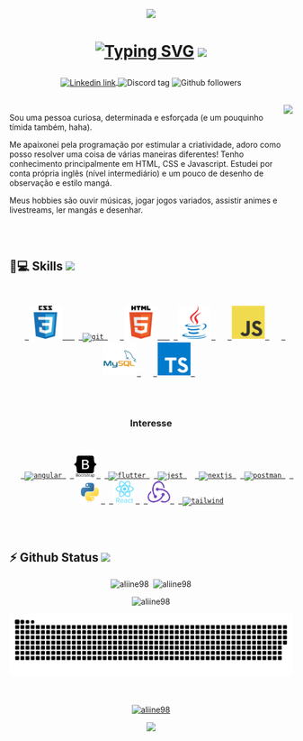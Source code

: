 <p align = "center"><img src = "https://media4.giphy.com/media/0aOas3u8oCy6QspChc/giphy.gif?cid=ecf05e4719ld6kjg9xoairw9m4ko9c197lk54dlf5nobmunk&rid=giphy.gif&ct=g" width = "750"></p>

# <p align = "center"><a href="https://readme-typing-svg.demolab.com/demo/" target="_blank"><img src="https://readme-typing-svg.demolab.com?font=Space+Mono&size=26&duration=4000&pause=102&color=980DE6&vCenter=true&width=480&lines=%E2%9C%A8+Ol%C3%A1%2C+sou+Aline+Bevilacqua%2C;%E2%9C%A8+Desenvolvedora+Front-end!" alt="Typing SVG" /></a> <img src = "https://media3.giphy.com/media/v1.Y2lkPTc5MGI3NjExYTg0ZWU5M2JlNWM1NzQ1ZTcxODEyMzlhZTkwODc3M2VjOGZlYzE1NyZjdD1z/WK2RKTHwsD9NS/giphy.gif" width = "40"></p>

<p align = "center">
    <a href="https://www.linkedin.com/in/aline-bevilacqua/" target="_blank">
        <img alt="Linkedin link" align="center" src = "https://img.shields.io/badge/LinkedIn-0077B5?style=for-the-badge&logo=linkedin&logoColor=white">
    </a>
    <img alt="Discord tag" align="center" src="https://img.shields.io/badge/-!Aline%237582-5865f2?style=flat-square&logo=Discord&logoColor=FFF" height="27">
    <img alt="Github followers" align="center" src="https://img.shields.io/github/followers/Aliine98?style=social" height="22">
</p><br>

<img src = "https://i.giphy.com/media/jQ0G8ErXwiN5oKSSje/200w.webp" align = "right">

Sou uma pessoa curiosa, determinada e esforçada (e um pouquinho tímida também, haha).

Me apaixonei pela programação por estimular a criatividade, adoro como posso resolver uma coisa de várias maneiras diferentes! Tenho conhecimento principalmente em HTML, CSS e Javascript.
Estudei por conta própria inglês (nível intermediário) e um pouco de desenho de observação e estilo mangá.

Meus hobbies são ouvir músicas, jogar jogos variados, assistir animes e livestreams, ler mangás e desenhar.

<br><br>

## 🚀💻 Skills <img src="https://media.tenor.com/Yg2RAGpzHK0AAAAj/pokemon-umbreon.gif" width="55">

<br>
<p align = "center"><code> <a href = "https://www.w3schools.com/css/" target = "_blank" rel = "noreferrer"> <img src = "https://raw.githubusercontent.com/devicons/devicon/master/icons/css3/css3-original-wordmark.svg" alt = "css3" width = "60"/>&nbsp;&nbsp; </a> <a href = "https://git-scm.com/" target = "_blank" rel = "noreferrer"> <img src = "https://www.vectorlogo.zone/logos/git-scm/git-scm-icon.svg" alt = "git" width = "60"/> </a>&nbsp;&nbsp; <a href = "https://www.w3.org/html/" target = "_blank" rel = "noreferrer"> <img src = "https://raw.githubusercontent.com/devicons/devicon/master/icons/html5/html5-original-wordmark.svg" alt = "html5" width = "60" />&nbsp;&nbsp; </a> <a href = "https://www.java.com" target = "_blank" rel = "noreferrer"> <img src = "https://raw.githubusercontent.com/devicons/devicon/master/icons/java/java-original.svg" alt = "java" width = "60" /> </a>&nbsp;&nbsp; <a href = "https://developer.mozilla.org/en-US/docs/Web/JavaScript" target = "_blank" rel = "noreferrer"> <img src = "https://raw.githubusercontent.com/devicons/devicon/master/icons/javascript/javascript-original.svg" alt = "javascript" width = "60" /> </a> &nbsp;&nbsp;<a href = "https://www.mysql.com/" target = "_blank" rel = "noreferrer"> <img src = "https://raw.githubusercontent.com/devicons/devicon/master/icons/mysql/mysql-original-wordmark.svg" alt = "mysql" width = "60" /> </a>&nbsp;&nbsp; <a href = "https://www.typescriptlang.org/" target = "_blank" rel = "noreferrer"> <img src = "https://raw.githubusercontent.com/devicons/devicon/master/icons/typescript/typescript-original.svg" alt = "typescript" width = "60" /> </a> </code></p>
<br><br>

### <p align = "center"> Interesse </p>

<br>
<p  align    = "center"> <code><a href = "https://angular.io" target = "_blank" rel = "noreferrer"> <img src = "https://angular.io/assets/images/logos/angular/angular.svg" alt = "angular" width = "40" height = "40"/> </a> <a href = "https://getbootstrap.com" target = "_blank" rel = "noreferrer"> <img src = "https://raw.githubusercontent.com/devicons/devicon/master/icons/bootstrap/bootstrap-plain-wordmark.svg" alt = "bootstrap" width = "40" height = "40"/> </a> <a href = "https://flutter.dev" target = "_blank" rel = "noreferrer"> <img src = "https://www.vectorlogo.zone/logos/flutterio/flutterio-icon.svg" alt = "flutter" width = "40" height = "40"/> </a> <a href = "https://jestjs.io" target = "_blank" rel = "noreferrer"> <img src = "https://www.vectorlogo.zone/logos/jestjsio/jestjsio-icon.svg" alt = "jest" width = "40" height = "40"/> </a>  <a href = "https://nextjs.org/" target = "_blank" rel = "noreferrer"> <img src = "https://d2nir1j4sou8ez.cloudfront.net/wp-content/uploads/2021/12/nextjs-boilerplate-logo.png" alt = "nextjs" width = "40" height = "40"/> </a> <a href = "https://postman.com" target = "_blank" rel = "noreferrer"> <img src = "https://www.vectorlogo.zone/logos/getpostman/getpostman-icon.svg" alt = "postman" width = "40" height = "40"/> </a> <a href = "https://www.python.org" target = "_blank" rel = "noreferrer"> <img src = "https://raw.githubusercontent.com/devicons/devicon/master/icons/python/python-original.svg" alt = "python" width = "40" height = "40"/> </a> <a href = "https://reactjs.org/" target = "_blank" rel = "noreferrer"> <img src = "https://raw.githubusercontent.com/devicons/devicon/master/icons/react/react-original-wordmark.svg" alt = "react" width = "40" height = "40"/> </a> <a href = "https://redux.js.org" target = "_blank" rel = "noreferrer"> <img src = "https://raw.githubusercontent.com/devicons/devicon/master/icons/redux/redux-original.svg" alt = "redux" width = "40" height = "40"/> </a> <a href = "https://tailwindcss.com/" target = "_blank" rel = "noreferrer"> <img src = "https://www.vectorlogo.zone/logos/tailwindcss/tailwindcss-icon.svg" alt = "tailwind" width = "40" height = "40"/></a></code></p>
 <br><br>
 
## ⚡ Github Status <img src="https://media0.giphy.com/media/tFqKgC5KSoZRm/200w.webp?cid=ecf05e47hcla6vyid9ijcrxlkfi0j7r01tyr61khwveug5qy&rid=200w.webp&ct=s" width="65">

<p align="center"><img src="https://github-readme-stats.vercel.app/api?username=aliine98&show_icons=true&locale=en&theme=radical" alt="aliine98" />&nbsp;&nbsp;<img src = "https://github-readme-stats.vercel.app/api/top-langs?username=aliine98&show_icons=true&locale=en&layout=compact&theme=radical" alt = "aliine98" /></p>

<p align="center"><img src = "https://github-readme-streak-stats.herokuapp.com/?user=aliine98&theme=default&theme=radical" alt = "aliine98" /></p>

<div align="center"><picture>
  <source media="(prefers-color-scheme: dark)" srcset="https://raw.githubusercontent.com/Aliine98/Aliine98/output/github-contribution-grid-snake-dark.svg">
  <source media="(prefers-color-scheme: light)" srcset="https://raw.githubusercontent.com/Aliine98/Aliine98/output/github-contribution-grid-snake.svg">
  <img alt="github contribution grid snake animation" src="https://raw.githubusercontent.com/Aliine98/Aliine98/output/github-contribution-grid-snake.svg">
</picture></div>
<br><br>
<p align="center"> <a href="https://github.com/ryo-ma/github-profile-trophy" target="_blank"><img src="https://github-profile-trophy.vercel.app/?username=aliine98&theme=radical" alt="aliine98" /></a> </p>

<p align = "center"><img src = "https://media4.giphy.com/media/jp74BJUjo1aifN1Rtn/giphy.gif?cid=ecf05e47kau4k3us5927t48mqlbqy35pxvq252k34i4x038g&rid=giphy.gif&ct=g" width = "600"></p>
